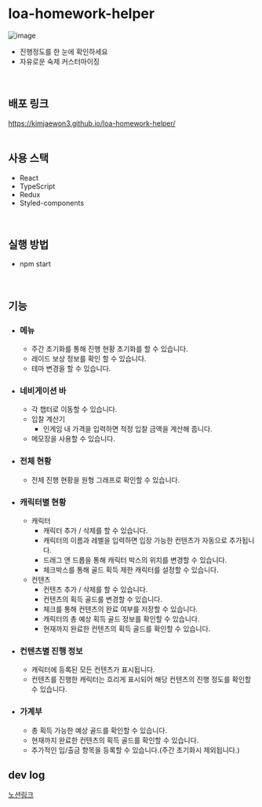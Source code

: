 # loa-homework-helper
![image](https://user-images.githubusercontent.com/79837001/182553467-1378345c-594f-4dd8-b11e-8f3a27b6d8db.png)

- 진행정도를 한 눈에 확인하세요
- 자유로운 숙제 커스터마이징
<br/>

## 배포 링크
https://kimjaewon3.github.io/loa-homework-helper/
<br/>
<br/>

## 사용 스택
 - React
 - TypeScript
 - Redux
 - Styled-components
<br/>
 
## 실행 방법
 - npm start
<br/>
 
## 기능
 - ### 메뉴
   - 주간 초기화를 통해 진행 현황 초기화를 할 수 있습니다.
   - 레이드 보상 정보를 확인 할 수 있습니다.
   - 테마 변경을 할 수 있습니다.
 - ### 네비게이션 바
   - 각 챕터로 이동할 수 있습니다.
   - 입찰 계산기
     - 인게임 내 가격을 입력하면 적정 입찰 금액을 계산해 줍니다.
   - 메모장을 사용할 수 있습니다.
 - ### 전체 현황
   - 전체 진행 현황을 원형 그래프로 확인할 수 있습니다.
 - ### 캐릭터별 현황
   - 캐릭터
     - 캐릭터 추가 / 삭제를 할 수 있습니다. 
     - 캐릭터의 이름과 레벨을 입력하면 입장 가능한 컨텐츠가 자동으로 추가됩니다.
     - 드래그 앤 드롭을 통해 캐릭터 박스의 위치를 변경할 수 있습니다.
     - 체크박스를 통해 골드 획득 제한 캐릭터를 설정할 수 있습니다.
   - 컨텐츠
      - 컨텐츠 추가 / 삭제를 할 수 있습니다.
      - 컨텐츠의 획득 골드를 변경할 수 있습니다.
      - 체크를 통해 컨텐츠의 완료 여부를 저장할 수 있습니다.
      - 캐릭터의 총 예상 획득 골드 정보를 확인할 수 있습니다.
      - 현재까지 완료한 컨텐츠의 획득 골드를 확인할 수 있습니다.
  - ### 컨텐츠별 진행 정보
    - 캐릭터에 등록된 모든 컨텐츠가 표시됩니다.
    - 컨텐츠를 진행한 캐릭터는 흐리게 표시되어 해당 컨텐츠의 진행 정도를 확인할 수 있습니다.
  - ### 가계부
    - 총 획득 가능한 예상 골드를 확인할 수 있습니다.
    - 현재까지 완료한 컨텐츠의 획득 골드를 확인할 수 있습니다.
    - 추가적인 입/출금 항목을 등록할 수 있습니다.(주간 초기화시 제외됩니다.)

  ## dev log
  [노션링크](https://pinnate-tortoise-471.notion.site/89c499d570594cacb1a9fbb7ed927620)
